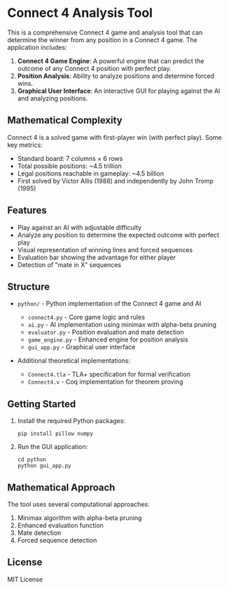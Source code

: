 # Connect 4 Analysis Tool

This is a comprehensive Connect 4 game and analysis tool that can determine the winner from any position in a Connect 4 game. The application includes:

1. **Connect 4 Game Engine**: A powerful engine that can predict the outcome of any Connect 4 position with perfect play.
2. **Position Analysis**: Ability to analyze positions and determine forced wins.
3. **Graphical User Interface**: An interactive GUI for playing against the AI and analyzing positions.

## Mathematical Complexity

Connect 4 is a solved game with first-player win (with perfect play). Some key metrics:
- Standard board: 7 columns × 6 rows
- Total possible positions: ~4.5 trillion
- Legal positions reachable in gameplay: ~4.5 billion
- First solved by Victor Allis (1988) and independently by John Tromp (1995)

## Features

- Play against an AI with adjustable difficulty
- Analyze any position to determine the expected outcome with perfect play
- Visual representation of winning lines and forced sequences
- Evaluation bar showing the advantage for either player
- Detection of "mate in X" sequences

## Structure

- `python/` - Python implementation of the Connect 4 game and AI
  - `connect4.py` - Core game logic and rules
  - `ai.py` - AI implementation using minimax with alpha-beta pruning
  - `evaluator.py` - Position evaluation and mate detection
  - `game_engine.py` - Enhanced engine for position analysis
  - `gui_app.py` - Graphical user interface

- Additional theoretical implementations:
  - `Connect4.tla` - TLA+ specification for formal verification
  - `Connect4.v` - Coq implementation for theorem proving

## Getting Started

1. Install the required Python packages:
   ```
   pip install pillow numpy
   ```

2. Run the GUI application:
   ```
   cd python
   python gui_app.py
   ```

## Mathematical Approach

The tool uses several computational approaches:
1. Minimax algorithm with alpha-beta pruning
2. Enhanced evaluation function
3. Mate detection
4. Forced sequence detection

## License

MIT License